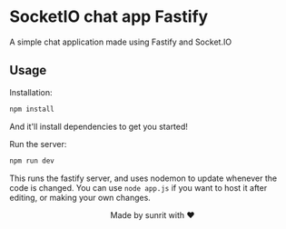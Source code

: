 # SocketIO chat app Fastify

A simple chat application made using Fastify and Socket.IO

## Usage

Installation:

```bash
npm install
```

And it'll install dependencies to get you started!

Run the server:

```bash
npm run dev
```

This runs the fastify server, and uses nodemon to update whenever the code is changed.
You can use `node app.js` if you want to host it after editing, or making your own changes.

<div align="center">
  Made by sunrit with ❤️
</div>
